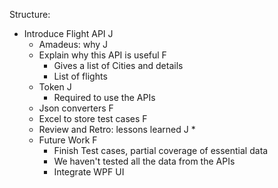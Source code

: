 Structure:

* Introduce Flight API J
  * Amadeus: why J
  * Explain why this API is useful F
    * Gives a list of Cities and details
    * List of flights
  * Token J
    * Required to use the APIs
  * Json converters F
  * Excel to store test cases F
  * Review and Retro: lessons learned J
    * 
  * Future Work F
    * Finish Test cases, partial coverage of essential data
    * We haven't tested all the data from the APIs
    * Integrate WPF UI